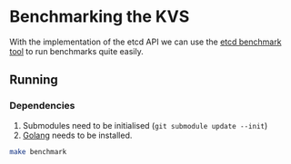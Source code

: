 # Benchmarking the KVS

With the implementation of the etcd API we can use the [etcd benchmark tool](https://github.com/etcd-io/etcd/tree/main/tools/benchmark) to run benchmarks quite easily.

## Running

### Dependencies

1. Submodules need to be initialised (`git submodule update --init`)
2. [Golang](https://go.dev/doc/install) needs to be installed.

```sh
make benchmark
```
